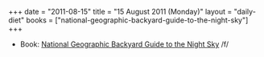 +++
date = "2011-08-15"
title = "15 August 2011 (Monday)"
layout = "daily-diet"
books = ["national-geographic-backyard-guide-to-the-night-sky"]
+++

<ul>
<li class="entry Book">Book: <a href="/books/national-geographic-backyard-guide-to-the-night-sky">National Geographic Backyard Guide to the Night Sky</a> /f/</li>
</ul>
